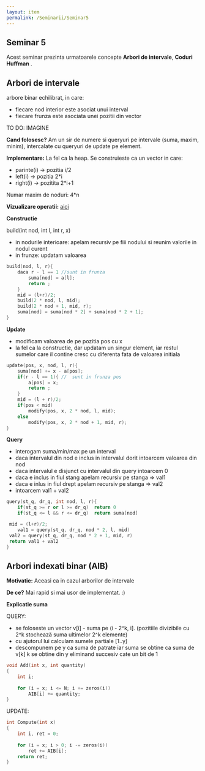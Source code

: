 ```yaml
---
layout: item
permalink: /Seminarii/Seminar5
---
```


## Seminar 5

Acest seminar prezinta urmatoarele concepte **Arbori de intervale**, **Coduri Huffman** .

## Arbori de intervale

arbore binar echilibrat, in care:
 
- fiecare nod interior este asociat unui interval
- fiecare frunza este asociata unei pozitii din vector

TO DO: IMAGINE

**Cand folosesc?** Am un sir de numere si queryuri pe intervale (suma, maxim, minim), intercalate cu queryuri de update pe element.

**Implementare:** La fel ca la heap. Se construieste ca un vector in care:

  - parinte(i) -> pozitia i/2
  - left(i) -> pozitia 2*i
  - right(i) -> pozitita 2*i+1

Numar maxim de noduri: 4*n

**Vizualizare operatii:** [aici](http://visualgo.net/segmenttree)

**Constructie**

build(int nod, int l, int r, x)

- in nodurile interioare: apelam recursiv pe fiii nodului si reunim valorile in nodul curent
- in frunze: updatam valoarea

``` C++
build(nod, l, r){
	daca r - l == 1 //sunt in frunza
		suma[nod] = a[l];
		return ;
	}
	mid = (l+r)/2;
	build(2 * nod, l, mid);
	build(2 * nod + 1, mid, r);
	suma[nod] = suma[nod * 2] + suma[nod * 2 + 1];
}
```

**Update**

- modificam valoarea de pe pozitia pos cu x
- la fel ca la constructie, dar updatam un singur element, iar restul sumelor care il contine cresc cu diferenta fata de valoarea initiala

``` C++
update(pos, x, nod, l, r){
	suma[nod] += x - a[pos];
	if(r - l == 1){	//	sunt in frunza pos
		a[pos] = x;
		return ;
	}
	mid = (l + r)/2;
	if(pos < mid)
		modify(pos, x, 2 * nod, l, mid);
	else
		modify(pos, x, 2 * nod + 1, mid, r);
}
```

**Query**

- interogam suma/min/max pe un interval
- daca intervalul din nod e inclus in intervalul dorit intoarcem valoarea din nod
- daca intervalul e disjunct cu intervalul din query intoarcem 0
- daca e inclus in fiul stang apelam recursiv pe stanga => val1
- daca e inlus in fiul drept apelam recursiv pe stanga => val2
- intoarcem val1 + val2

``` C++
query(st_q, dr_q, int nod, l, r){
	if(st_q >= r or l >= dr_q)	return 0
	if(st_q <= l && r <= dr_q)	return suma[nod]

 mid = (l+r)/2;
	val1 = query(st_q, dr_q, nod * 2, l, mid)
 val2 = query(st_q, dr_q, nod * 2 + 1, mid, r)
 return val1 + val2
}
```

## Arbori indexati binar (AIB)

**Motivatie:** Aceasi ca in cazul arborilor de intervale

**De ce?** Mai rapid si mai usor de implementat. :)

**Explicatie suma**

QUERY:

- se foloseste un vector v[i] - suma pe (i - 2^k, i]. (pozitiile divizibile cu 2^k stochează suma ultimelor 2^k elemente)
- cu ajutorul lui calculam sumele partiale [1..y]
- descompunem pe y ca suma de patrate iar suma se obtine ca suma de v[k] k se obtine din y eliminand succesiv cate un bit de 1

``` C++
void Add(int x, int quantity)
{
    int i;
 
    for (i = x; i <= N; i += zeros(i))
        AIB[i] += quantity;
}
```

UPDATE:

``` C++
int Compute(int x)
{
    int i, ret = 0;
 
    for (i = x; i > 0; i -= zeros(i))
        ret += AIB[i];
    return ret;
}
```



